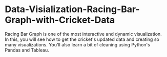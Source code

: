 # Data-Visialization-Racing-Bar-Graph-with-Cricket-Data
Racing Bar Graph is one of the most interactive and dynamic visualization. In this, you will see how to get the cricket's updated data and creating so many visualizations. You'll also learn a bit of cleaning using Python's Pandas and Tableau.
